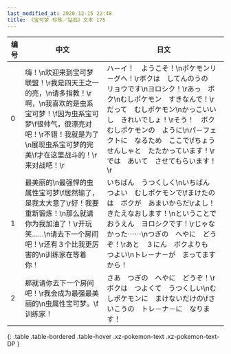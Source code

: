 ```yaml
---
last_modified_at: 2020-12-15 22:48
title: 《宝可梦 珍珠／钻石》文本 175
---
```

| 编号 | 中文 | 日文 |
| ---- | ---- | ---- |
| 0 | 嗨！\n欢迎来到宝可梦联盟！\r我是四天王之一的亮，\n请多指教！\r啊，\n我喜欢的是虫系宝可梦！\f因为虫系宝可梦\f很帅气，很漂亮对吧！\r不错！我就是为了\n展现虫系宝可梦的完美\f才在这里战斗的！\r来对战吧！\r | ハ－イ！　ようこそ！\nポケモンリ－グへ！\rボクは　してんのうの　リョウです\nヨロシク！\rあっ　ボク\nむしポケモン　すきなんで！\rだって　むしポケモン\nかっこいいし　きれいでしょ！\rそう！　ボク　むしポケモンの　ように\nパ－フェクトに　なるため　ここで\fちょうせんしゃと　たたかっています！\rでは　あいて　させてもらいます！\r |
| 1 | 最美丽的\n最强悍的虫属性宝可梦\f居然输了，是我太大意了\r好！我要重新锻炼！\n那么就请你为我加油了！\r开玩笑……\n请去下一个房间吧！\r还有３个比我更厉害的\n训练家在等着你！ | いちばん　うつくしく\nいちばん　つよい　むしポケモンで\fまけたのは　ボクが　あまいからだ\rよし！　きたえなおします！\nということで　おうえん　ヨロシクです！\rじゃなかった⋯⋯\nつぎの　へやに　どうぞ！\rあと　３にん　ボクよりも　つよい\nトレ－ナ－が　まってますから！ |
| 2 | 那就请你去下一个房间吧！\r我会成为最强最美丽的\n虫属性宝可梦。\f训练家！ | さあ　つぎの　へやに　どうぞ！\rボクは　つよくて　うつくしい\nむしポケモンに　まけないだけの\fさいこうの　トレ－ナ－に　なります！ |
{: .table .table-bordered .table-hover .xz-pokemon-text .xz-pokemon-text-DP }